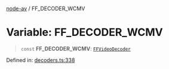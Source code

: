 [node-av](../globals.md) / FF\_DECODER\_WCMV

# Variable: FF\_DECODER\_WCMV

> `const` **FF\_DECODER\_WCMV**: [`FFVideoDecoder`](../type-aliases/FFVideoDecoder.md)

Defined in: [decoders.ts:338](https://github.com/seydx/av/blob/f8631fc881b394300b1479f511d55cf1c370a87f/src/constants/decoders.ts#L338)
